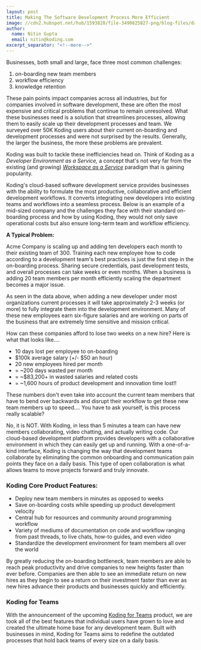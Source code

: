 ```yaml
---
layout: post
title: Making The Software Development Process More Efficient
image: //cdn2.hubspot.net/hub/1593820/file-3490825827-png/blog-files/data.png
author:
  name: Nitin Gupta
  email: nitin@koding.com
excerpt_separator: "<!--more-->"
---
```


Businesses, both small and large, face three most common challenges:

1. on-boarding new team members
2. workflow efficiency
3. knowledge retention
<!--more-->

These pain points impact companies across all industries, but for companies involved in software development, these are often the most expensive and critical problems that continue to remain unresolved. What these businesses need is a solution that streamlines processes, allowing them to easily scale up their development processes and team. We surveyed over 50K Koding users about their current on-boarding and development processes and were not surprised by the results. Generally, the larger the business, the more these problems are prevalent.

Koding was built to tackle these inefficiencies head on. Think of Koding as a _Developer Environment as a Service,_ a concept that's not very far from the existing (and growing) _[Workspace as a Service][7]_ paradigm that is gaining popularity.

Koding's cloud-based software development service provides businesses with the ability to formulate the most productive, collaborative and efficient development workflows. It converts integrating new developers into existing teams and workflows into a seamless process. Below is an example of a mid-sized company and the challenges they face with their standard on-boarding process and how by using Koding, they would not only save operational costs but also ensure long-term team and workflow efficiency.

**A Typical Problem:**

Acme Company is scaling up and adding ten developers each month to their existing team of 300. Training each new employee how to code according to a development team's best practices is just the first step in the on-boarding process. Sharing secure credentials, past development tests, and overall processes can take weeks or even months. When a business is adding 20 team members per month efficiently scaling the department becomes a major issue.

As seen in the data above, when adding a new developer under most organizations current processes it will take approximately 2-3 weeks (or more) to fully integrate them into the development environment. Many of these new employees earn six-figure salaries and are working on parts of the business that are extremely time sensitive and mission critical.

How can these companies afford to lose two weeks on a new hire? Here is what that looks like….

* 10 days lost per employee to on-boarding
* $100k average salary (+/- $50 an hour)
* 20 new employees hired per month
* = ~200 days wasted per month
* = ~$83,200+ in wasted salaries and related costs
* = ~1,600 hours of product development and innovation time lost!!

These numbers don't even take into account the current team members that have to bend over backwards and disrupt their workflow to get these new team members up to speed…. You have to ask yourself, is this process really scalable?

No, it is NOT. With Koding, in less than 5 minutes a team can have new members collaborating, video chatting, and actually writing code. Our cloud-based development platform provides developers with a collaborative environment in which they can easily get up and running. With a one-of-a-kind interface, Koding is changing the way that development teams collaborate by eliminating the common onboarding and communication pain points they face on a daily basis. This type of open collaboration is what allows teams to move projects forward and truly innovate.

### **Koding Core Product Features:**

* Deploy new team members in minutes as opposed to weeks
* Save on-boarding costs while speeding up product development velocity
* Central hub for resources and community around programming workflow
* Variety of mediums of documentation on code and workflow ranging from past threads, to live chats, how-to guides, and even video
* Standardize the development environment for team members all over the world

By greatly reducing the on-boarding bottleneck, team members are able to reach peak productivity and drive companies to new heights faster than ever before. Companies are then able to see an immediate return on new hires as they begin to see a return on their investment faster than ever as new hires advance their products and businesses quickly and efficiently.

### **Koding for Teams**

With the announcement of the upcoming [Koding for Teams][8] product, we are took all of the best features that individual users have grown to love and created the ultimate home base for any development team. Built with businesses in mind, Koding for Teams aims to redefine the outdated processes that hold back teams of every size on a daily basis.

[6]: https://www.koding.com/hs-fs/hub/1593820/file-3490825827-png/blog-files/data.png?t=1475265944157&width=733&height=384&name=data.png
[7]: http://www.zdnet.com/article/whats-next-in-aas-workspace-as-a-service/
[8]: https://koding.com/Teams

